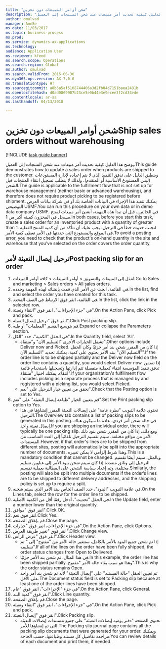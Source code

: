 ```yaml
--- 
title: "شحن أوامر المبيعات دون تخزين"
description: "يوضح هذا الدليل كيفية تحديث أمر مبيعات عند شحن المنتجات إلى العميل."
author: omulvad
manager: AnnBe
ms.date: 11/03/2017
ms.topic: business-process
ms.prod: 
ms.service: dynamics-ax-applications
ms.technology: 
audience: Application User
ms.reviewer: kfend
ms.search.scope: Operations
ms.search.region: Global
ms.author: omulvad
ms.search.validFrom: 2016-06-30
ms.dyn365.ops.version: AX 7.0.0
ms.translationtype: HT
ms.sourcegitcommit: a8b5a5af5108744406a3d2fb84d7151baea2481b
ms.openlocfilehash: d0ad0869907b23ce5e0b44e3e9ecee3f2cd34ede
ms.contentlocale: ar-sa
ms.lasthandoff: 04/13/2018

---
```

# <a name="ship-sales-orders-without-warehousing"></a><span data-ttu-id="11ff7-103">شحن أوامر المبيعات دون تخزين</span><span class="sxs-lookup"><span data-stu-id="11ff7-103">Ship sales orders without warehousing</span></span>

[!INCLUDE [task guide banner](../../includes/task-guide-banner.md)]

<span data-ttu-id="11ff7-104">يوضح هذا الدليل كيفية تحديث أمر مبيعات عند شحن المنتجات إلى العميل.</span><span class="sxs-lookup"><span data-stu-id="11ff7-104">This guide demonstrates how to update a sales order when products are shipped to the customer.</span></span> <span data-ttu-id="11ff7-105">وينطبق الدليل على تدفق التنفيذ الذي لا يتم إعداده لإدارة المستودعات (ليس المستودع الأساسية أو المتقدم)، ولذلك لا يتطلب تسجيل انتقاء المنتجات قبل الشحن.</span><span class="sxs-lookup"><span data-stu-id="11ff7-105">The guide is applicable to the fulfillment flow that is not set up for warehouse management (neither basic or advanced warehousing), and therefore does not require product picking to be registered before shipment.</span></span> <span data-ttu-id="11ff7-106">يمكنك تنفيذ هذا الإجراء في البيانات الخاصة بك أو في شركة بيانات العرض التوضيحي USMF.</span><span class="sxs-lookup"><span data-stu-id="11ff7-106">You can run this procedure on your own data or in demo data company USMF.</span></span> <span data-ttu-id="11ff7-107">في الحالتين، قبل أن تبدأ هذه المهمة، أنشئ أمر مبيعات لمنتج مسجل في المخزون كميته أكبر من 1.</span><span class="sxs-lookup"><span data-stu-id="11ff7-107">In both cases, before you start this task, create a sales order for an inventoried product with a quantity of greater than 1.</span></span> <span data-ttu-id="11ff7-108">لتجنب حدوث خطأ في الترحيل، يجب عليك أن تتأكد من أن كمية المنتج الفعلية في الموقع والمستودع التي حددتها في الأمر تغطي كمية الأمر.</span><span class="sxs-lookup"><span data-stu-id="11ff7-108">To avoid a posting error, you need to check that the product's on-hand quantity in the site and warehouse that you’ve selected on the order covers the order quantity.</span></span>


## <a name="post-packing-slip-for-an-order"></a><span data-ttu-id="11ff7-109">ترحيل إيصال التعبئة لأمر</span><span class="sxs-lookup"><span data-stu-id="11ff7-109">Post packing slip for an order</span></span>
1. <span data-ttu-id="11ff7-110">انتقل إلى المبيعات والتسويق > أوامر المبيعات > كافة أوامر المبيعات.</span><span class="sxs-lookup"><span data-stu-id="11ff7-110">Go to Sales and marketing > Sales orders > All sales orders.</span></span>
2. <span data-ttu-id="11ff7-111">في القائمة، ابحث عن الأمر الذي قمت بإنشائه لهذه المهمة وحدده.</span><span class="sxs-lookup"><span data-stu-id="11ff7-111">In the list, find and select the order you have created for this task.</span></span>
3. <span data-ttu-id="11ff7-112">في القائمة، انقر فوق الارتباط في الصف المحدد.</span><span class="sxs-lookup"><span data-stu-id="11ff7-112">In the list, click the link in the selected row.</span></span>
4. <span data-ttu-id="11ff7-113">في "جزء الإجراءات"، انقر فوق "انتقاء وتعبئة‬".</span><span class="sxs-lookup"><span data-stu-id="11ff7-113">On the Action Pane, click Pick and pack.</span></span>
5. <span data-ttu-id="11ff7-114">انقر فوق "ترحيل إيصال التعبئة".</span><span class="sxs-lookup"><span data-stu-id="11ff7-114">Click Post packing slip.</span></span>
6. <span data-ttu-id="11ff7-115">قم بتوسيع القسم "المعلمات" أو طيه.</span><span class="sxs-lookup"><span data-stu-id="11ff7-115">Expand or collapse the Parameters section.</span></span>
7. <span data-ttu-id="11ff7-116">في الحقل "الكمية"، حدد "الكل".</span><span class="sxs-lookup"><span data-stu-id="11ff7-116">In the Quantity field, select 'All'.</span></span>
    * <span data-ttu-id="11ff7-117">تشمل الخيارات الأخرى "التسليم الآن" و"منتقاة".</span><span class="sxs-lookup"><span data-stu-id="11ff7-117">Other options include Deliver now and Picked.</span></span> <span data-ttu-id="11ff7-118">إذا كان من المقرر شحن بند أمر جزئيًا وكان الحقل "التسليم الآن" ببند الأمر يحتوي على كمية، يمكنك تحديد "التسليم الآن".</span><span class="sxs-lookup"><span data-stu-id="11ff7-118">If the order line is to be shipped partially and the Deliver now field on the order line contains a quantity, you would select Deliver now.</span></span> <span data-ttu-id="11ff7-119">إذا تضمن تدفق تنفيذ المؤسسة انتقاء كعملية منفصلة تتم إدارتها وتسجيلها باستخدام قائمة انتقاء، يمكنك اختيار "منتقاة".</span><span class="sxs-lookup"><span data-stu-id="11ff7-119">If your organization's fulfillment flow includes picking as a separate process that is managed by and registered with a picking list, you would select Picked.</span></span>  
    * <span data-ttu-id="11ff7-120">تحقق من تعيين خيار الترحيل على "نعم".</span><span class="sxs-lookup"><span data-stu-id="11ff7-120">Check that the Posting option is set to Yes.</span></span>  
8. <span data-ttu-id="11ff7-121">قم بتعيين الخيار "طباعة إيصال التعبئة" على "نعم".</span><span class="sxs-lookup"><span data-stu-id="11ff7-121">Set the Print packing slip option to Yes.</span></span>
    * <span data-ttu-id="11ff7-122">تحتوي علامة التبويب "نظرة عامة" على إيصالات التعبئة المقرر إنشاؤها في هذا الترحيل.</span><span class="sxs-lookup"><span data-stu-id="11ff7-122">The Overview tab contains a list of packing slips to be generated in this posting.</span></span> <span data-ttu-id="11ff7-123">في حالة شحن أمر فردي، عادة ما سيكون هناك إيصال تعبئة واحد.</span><span class="sxs-lookup"><span data-stu-id="11ff7-123">If you are shipping an individual order, there will typically be one packing slip.</span></span> <span data-ttu-id="11ff7-124">ومع ذلك، إذا كان من المقرر شحن بنود ذلك الأمر من مواقع مختلفة، سيتم تقسيم الترحيل تلقائياً إلى العدد المناسب من المستندات.</span><span class="sxs-lookup"><span data-stu-id="11ff7-124">However, if that order's lines are to be shipped from different sites, posting will automatically be split into the appropriate number of documents.</span></span> <span data-ttu-id="11ff7-125">وهذا شرط إلزامي لا يمكن تغييره.</span><span class="sxs-lookup"><span data-stu-id="11ff7-125">This is a mandatory condition that cannot be changed.</span></span> <span data-ttu-id="11ff7-126">وبالمثل، سيتم أيضًا تقسيم الترحيل إلى وثائق متعددة إذا كان سيتم شحن بنود الأمر إلى عناوين تسليم مختلفة، وتم إعداد سياسة الشحن على المطالبة بعملية تقسيم.</span><span class="sxs-lookup"><span data-stu-id="11ff7-126">Similarly, the posting will also be split into multiple documents if the order’s lines are to be shipped to different delivery addresses, and the shipping policy is set up to require a split.</span></span>  
9. <span data-ttu-id="11ff7-127">في علامة التبويب "البنود"، حدد الصف الخاص ببند الأمر الذي سيتم شحنه.</span><span class="sxs-lookup"><span data-stu-id="11ff7-127">On the Lines tab, select the row for the order line to be shipped.</span></span>
10. <span data-ttu-id="11ff7-128">في الحقل "تحديث"، أدخل رقمًا أقل من الكمية الأصلية.</span><span class="sxs-lookup"><span data-stu-id="11ff7-128">In the Update field, enter a number lower than the original quantity.</span></span>
11. <span data-ttu-id="11ff7-129">انقر فوق "موافق".</span><span class="sxs-lookup"><span data-stu-id="11ff7-129">Click OK.</span></span>
12. <span data-ttu-id="11ff7-130">انقر فوق نعم.</span><span class="sxs-lookup"><span data-stu-id="11ff7-130">Click Yes.</span></span>
13. <span data-ttu-id="11ff7-131">قم بإغلاق الصفحة.</span><span class="sxs-lookup"><span data-stu-id="11ff7-131">Close the page.</span></span>
14. <span data-ttu-id="11ff7-132">في جزء الإجراءات، انقر فوق "خيارات".</span><span class="sxs-lookup"><span data-stu-id="11ff7-132">On the Action Pane, click Options.</span></span>
15. <span data-ttu-id="11ff7-133">انقر فوق "تغيير طريقة العرض‬".</span><span class="sxs-lookup"><span data-stu-id="11ff7-133">Click Change view.</span></span>
16. <span data-ttu-id="11ff7-134">انقر فوق "عرض الرأس".</span><span class="sxs-lookup"><span data-stu-id="11ff7-134">Click Header view.</span></span>
    * <span data-ttu-id="11ff7-135">إذا تم شحن جميع البنود بالأمر بالكامل، ستتغير حالة الأمر من "مفتوح" إلى " تم تسليمه".</span><span class="sxs-lookup"><span data-stu-id="11ff7-135">If all of the lines on the order have been fully shipped, the order status changes from Open to Delivered.</span></span>  
    * <span data-ttu-id="11ff7-136">في هذا المثال، تم شحن بند الأمر جزئيًا.</span><span class="sxs-lookup"><span data-stu-id="11ff7-136">In this example, the order line has been shipped partially.</span></span> <span data-ttu-id="11ff7-137">وهذا هو سبب بقاء حالة الأمر "مفتوح".</span><span class="sxs-lookup"><span data-stu-id="11ff7-137">This is why the order status remains Open.</span></span>     
    * <span data-ttu-id="11ff7-138">تم تعيين الحقل "حالة المستند" على "إيصال التعبئة" لأنه تم شحن بند أمر واحد على الأقل.</span><span class="sxs-lookup"><span data-stu-id="11ff7-138">The Document status field is set to Packing slip because at least one of the order lines have been shipped.</span></span>  
17. <span data-ttu-id="11ff7-139">في جزء "الإجراءات"، انقر فوق "عام".</span><span class="sxs-lookup"><span data-stu-id="11ff7-139">On the Action Pane, click General.</span></span>
18. <span data-ttu-id="11ff7-140">انقر فوق "كمية البند".</span><span class="sxs-lookup"><span data-stu-id="11ff7-140">Click Line quantity.</span></span>
19. <span data-ttu-id="11ff7-141">قم بإغلاق الصفحة.</span><span class="sxs-lookup"><span data-stu-id="11ff7-141">Close the page.</span></span>
20. <span data-ttu-id="11ff7-142">في "جزء الإجراءات"، انقر فوق "انتقاء وتعبئة‬".</span><span class="sxs-lookup"><span data-stu-id="11ff7-142">On the Action Pane, click Pick and pack.</span></span>
21. <span data-ttu-id="11ff7-143">انقر فوق "إيصال التعبئة".</span><span class="sxs-lookup"><span data-stu-id="11ff7-143">Click Packing slip.</span></span>
    * <span data-ttu-id="11ff7-144">تحتوي الصفحة "دفتر يومية إيصالات التعبئة" على جميع مستندات إيصالات التعبئة التي تم إنشاؤها للأمر.</span><span class="sxs-lookup"><span data-stu-id="11ff7-144">The Packing slip journal page contains all the packing slip documents that were generated for your order.</span></span> <span data-ttu-id="11ff7-145">ويمكنك مراجعة تفاصيل كل مستند وطباعتها، حسب الحاجة.</span><span class="sxs-lookup"><span data-stu-id="11ff7-145">You can review details of each document and print them, if needed.</span></span>  


